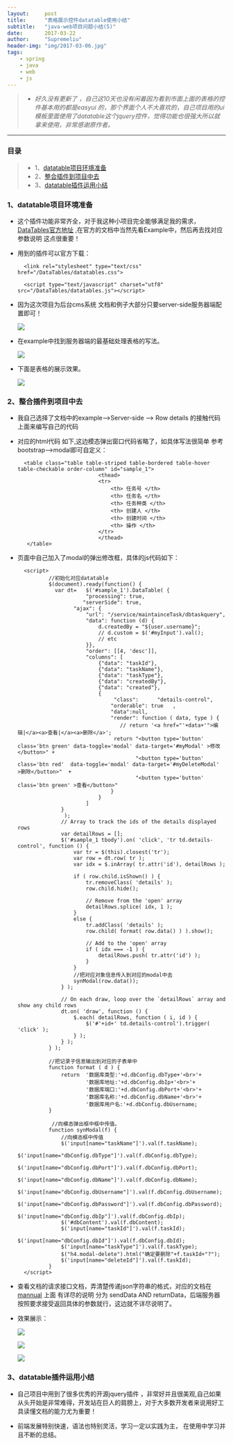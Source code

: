```yaml
---
layout:     post
title:      "表格展示控件datatable使用小结"
subtitle:   "java-web项目问题小结(5)"
date:       2017-03-22
author:     "Supremeliu"
header-img: "img/2017-03-06.jpg"
tags:
    - spring
    - java
    - web
    - js
---
```




>* *好久没有更新了 ，自己这10天也没有闲着因为看到市面上面的表格的控件基本用的都是easyui 的，那个界面个人不大喜欢的，自己项目用的ui模板里面使用了datatable这个jquery控件，觉得功能也很强大所以就拿来使用，非常感谢原作者。*


---

### 目录

>*  1、[datatable项目环境准备](#build1)
>*  2、[整合插件到项目中去](#build2)
>*  3、[datatable插件运用小结](#build3)



###  1、datatable项目环境准备

* 这个插件功能非常齐全，对于我这种小项目完全能够满足我的需求，[DataTables官方地址](https://datatables.net/) ,在官方的文档中当然先看Example中，然后再去找对应参数说明 这点很重要！

* 用到的插件可以官方下载：

		<link rel="stylesheet" type="text/css" href="/DataTables/datatables.css">
 
		<script type="text/javascript" charset="utf8" src="/DataTables/datatables.js"></script>


* 因为这次项目为后台cms系统 文档和例子大部分只要server-side服务器端配置即可！

	![](http://i1.piimg.com/567571/c5e8871120ecafce.png)

*  在example中找到服务器端的最基础处理表格的写法。

	![](http://i1.piimg.com/567571/186ab79a4903b417.png)
	
*  下面是表格的展示效果。

	![](http://i1.piimg.com/567571/a59175f9cc3a56cc.png)




<p id="build2"></p>

### 2、整合插件到项目中去



* 我自己选择了文档中的example-->Server-side --> Row details  的接触代码上面来编写自己的代码

* 对应的html代码 如下,这边模态弹出窗口代码省略了，如具体写法很简单 参考 bootstrap-->modal即可自定义：
					
					
		<table class="table table-striped table-bordered table-hover table-checkable order-column" id="sample_1">
		                        <thead>
		                        <tr>
		                            <th> 任务号 </th>
		                            <th> 任务名 </th>
		                            <th> 任务种类 </th>
		                            <th> 创建人 </th>
		                            <th> 创建时间 </th>
		                            <th> 操作 </th>
		                        </tr>
		                        </thead>
		 </table>


* 页面中自己加入了modal的弹出修改框，具体的js代码如下：

		<script>
				//初始化对应datatable
                $(document).ready(function() {
                  var dt=   $('#sample_1').DataTable( {
                            "processing": true,
                           "serverSide": true,
                        "ajax": {
                            "url": "/service/maintainceTask/dbtaskquery",
                            "data": function (d) {
                                d.createdBy = "${user.username}";
                                // d.custom = $('#myInput').val();
                                // etc
                            }},
                            "order": [[4, 'desc']],
                            "columns": [
                                {"data": "taskId"},
                                {"data": "taskName"},
                                {"data": "taskType"},
                                {"data": "createdBy"},
                                {"data": "created"},
                                {
                                     "class":      "details-control",
                                    "orderable": true   ,
                                    "data":null,
                                    "render": function ( data, type ) {
                                       // return '<a href="'+data+'">编辑|</a><a>查看|</a><a>删除</a>';
                                     return "<button type='button' class='btn green' data-toggle='modal' data-target='#myModal' >修改</button>" +
                                            "<button type='button' class='btn red'  data-toggle='modal' data-target='#myDeleteModal'  >删除</button>"  +
                                            "<button type='button' class='btn green' >查看</button>"
                                    }
                                }
                            ]
                    }
                     );
                    // Array to track the ids of the details displayed rows
                    var detailRows = [];
                    $('#sample_1 tbody').on( 'click', 'tr td.details-control', function () {
                        var tr = $(this).closest('tr');
                        var row = dt.row( tr );
                        var idx = $.inArray( tr.attr('id'), detailRows );

                        if ( row.child.isShown() ) {
                            tr.removeClass( 'details' );
                            row.child.hide();

                            // Remove from the 'open' array
                            detailRows.splice( idx, 1 );
                        }
                        else {
                            tr.addClass( 'details' );
                            row.child( format( row.data() ) ).show();

                            // Add to the 'open' array
                            if ( idx === -1 ) {
                                detailRows.push( tr.attr('id') );
                            }
                        }
                        //把对应对象信息传入到对应的modal中去
                        synModal(row.data());
                    } );

                    // On each draw, loop over the `detailRows` array and show any child rows
                    dt.on( 'draw', function () {
                        $.each( detailRows, function ( i, id ) {
                            $('#'+id+' td.details-control').trigger( 'click' );
                        } );
                    } );
                } );

                //把记录子信息输出到对应的子表单中
                function format ( d ) {
                    return  '数据库类型:'+d.dbConfig.dbType+'<br>'+
                            '数据库地址:'+d.dbConfig.dbIp+'<br>'+
                            '数据库端口:'+d.dbConfig.dbPort+'<br>'+
                            '数据库名称:'+d.dbConfig.dbName+'<br>'+
                            '数据库用户名:'+d.dbConfig.dbUsername;
                }
                
                 //向模态弹出框中框中传值。
                function synModal(f) {
                    //向模态框中传值
                    $('input[name="taskName"]').val(f.taskName);
                    $('input[name="dbConfig.dbType"]').val(f.dbConfig.dbType);
                    $('input[name="dbConfig.dbPort"]').val(f.dbConfig.dbPort);
                    $('input[name="dbConfig.dbName"]').val(f.dbConfig.dbName);
                    $('input[name="dbConfig.dbUsername"]').val(f.dbConfig.dbUsername);
                    $('input[name="dbConfig.dbPassword"]').val(f.dbConfig.dbPassword);
                    $('input[name="dbConfig.dbIp"]').val(f.dbConfig.dbIp);
                    $('#dbContent').val(f.dbContent);
                    $('input[name="taskId"]').val(f.taskId);
                    $('input[name="dbConfig.dbId"]').val(f.dbConfig.dbId);
                    $('input[name="taskType"]').val(f.taskType);
                    $("h4.modal-delete").html("确定要删除"+f.taskId+"?");
                    $('input[name="deleteId"]').val(f.taskId);
                }
	    </script>


* 查看文档的请求接口文档，弄清楚传递json字符串的格式，对应的文档在 [mannual](https://datatables.net/manual/server-side)  上面  有详尽的说明 分为  sendData  AND returnData，后端服务器按照要求接受返回具体的参数就行，这边就不详尽说明了。


* 效果展示：

	![](http://i4.buimg.com/567571/d53731d59f2eef04.png)
	
	
	![](http://i4.buimg.com/567571/9fb79bd0cff7892c.png)


	![](http://i4.buimg.com/567571/49efc4ac30b5f7d3.png)
	
	
<p  id ="build3"></p>

### 3、datatable插件运用小结
* 自己项目中用到了很多优秀的开源jquery插件 ，非常好并且很美观,自己如果从头开始是非常难得，开发站在巨人的肩膀上，对于大多数开发者来说用好工具读懂文档的能力尤为重要！

* 前端发展特别快速，语法也特别灵活，学习一定以实践为主， 在使用中学习并且不断的总结。









